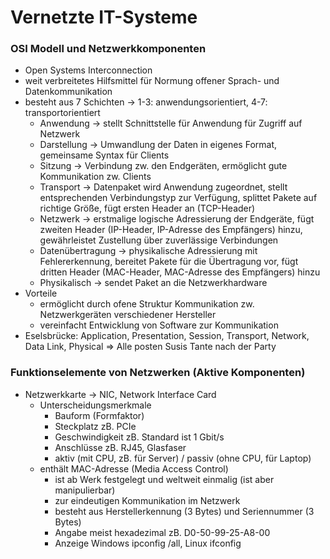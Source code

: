 # Vernetzte IT-Systeme

### OSI Modell und Netzwerkkomponenten
- Open Systems Interconnection
- weit verbreitetes Hilfsmittel für Normung offener Sprach- und
  Datenkommunikation
- besteht aus 7 Schichten -> 1-3: anwendungsorientiert, 4-7: transportorientiert
	- Anwendung -> stellt Schnittstelle für Anwendung für Zugriff auf Netzwerk
	- Darstellung -> Umwandlung der Daten in eigenes Format, gemeinsame Syntax für Clients
	- Sitzung -> Verbindung zw. den Endgeräten, ermöglicht gute Kommunikation zw. Clients
	- Transport -> Datenpaket wird Anwendung zugeordnet, stellt entsprechenden Verbindungstyp zur Verfügung, splittet
	  Pakete auf richtige Größe, fügt ersten Header an (TCP-Header)
	- Netzwerk -> erstmalige logische Adressierung der Endgeräte, fügt zweiten Header (IP-Header, IP-Adresse des Empfängers)
	  hinzu, gewährleistet Zustellung über zuverlässige Verbindungen
	- Datenübertragung -> physikalische Adressierung mit Fehlererkennung, bereitet Pakete für die Übertragung vor, fügt
	  dritten Header (MAC-Header, MAC-Adresse des Empfängers) hinzu
	- Physikalisch -> sendet Paket an die Netzwerkhardware
- Vorteile
	- ermöglicht durch ofene Struktur Kommunikation zw. Netzwerkgeräten
	  verschiedener Hersteller
	- vereinfacht Entwicklung von Software zur Kommunikation
- Eselsbrücke: Application, Presentation, Session, Transport, Network, Data
  Link, Physical => Alle posten Susis Tante nach der Party

### Funktionselemente von Netzwerken (Aktive Komponenten)
- Netzwerkkarte -> NIC, Network Interface Card
	- Unterscheidungsmerkmale
		- Bauform (Formfaktor)
		- Steckplatz zB. PCIe
		- Geschwindigkeit zB. Standard ist 1 Gbit/s
		- Anschlüsse zB. RJ45, Glasfaser
		- aktiv (mit CPU, zB. für Server) / passiv (ohne CPU, für Laptop)
	- enthält MAC-Adresse (Media Access Control)
		- ist ab Werk festgelegt und weltweit einmalig (ist aber manipulierbar)
		- zur eindeutigen Kommunikation im Netzwerk
		- besteht aus Herstellerkennung (3 Bytes) und Seriennummer (3 Bytes)
		- Angabe meist hexadezimal zB. D0-50-99-25-A8-00
		- Anzeige Windows ipconfig /all, Linux ifconfig
